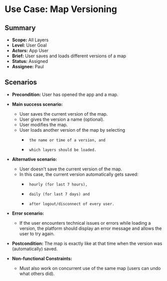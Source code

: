 # Use Case: Map Versioning

## Summary

- **Scope:** All Layers
- **Level:** User Goal
- **Actors:** App User
- **Brief:** User saves and loads different versions of a map
- **Status:** Assigned
- **Assignee:** Paul

## Scenarios

- **Precondition:**
  User has opened the app and a map.
- **Main success scenario:**

  - User saves the current version of the map.
  - User gives the version a name (optional).
  - User modifies the map.
  - User loads another version of the map by selecting
    -      the name or time of a version, and
    -      which layers should be loaded.

- **Alternative scenario:**
  - User doesn't save the current version of the map.
  - In this case, the current version automatically gets saved:
    -      hourly (for last 7 hours),
    -      daily (for last 7 days) and
    -      after logout/disconnect of every user.
- **Error scenario:**
  - If the user encounters technical issues or errors while loading a version, the platform should display an error message and allows the user to try again.
- **Postcondition:**
  The map is exactly like at that time when the version was (automatically) saved.
- **Non-functional Constraints:**
  - Must also work on concurrent use of the same map (users can undo what others did).
